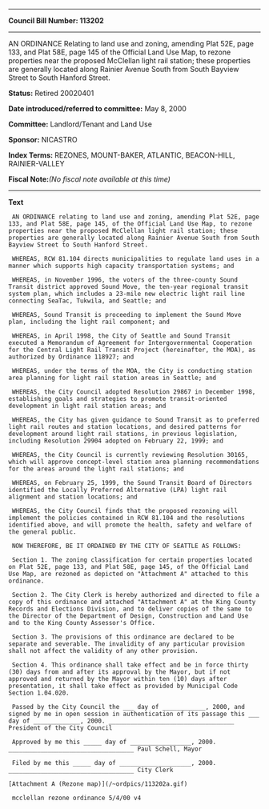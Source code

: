 

********

**Council Bill Number: 113202**
********

 AN ORDINANCE Relating to land use and zoning, amending Plat 52E, page 133, and Plat 58E, page 145 of the Official Land Use Map, to rezone properties near the proposed McClellan light rail station; these properties are generally located along Rainier Avenue South from South Bayview Street to South Hanford Street.

**Status:** Retired 20020401
   
   
**Date introduced/referred to committee:** May 8, 2000
   
**Committee:** Landlord/Tenant and Land Use
   
**Sponsor:** NICASTRO
   
   
**Index Terms:** REZONES, MOUNT-BAKER, ATLANTIC, BEACON-HILL, RAINIER-VALLEY

**Fiscal Note:**_(No fiscal note available at this time)_

********

**Text**
   
```
 AN ORDINANCE relating to land use and zoning, amending Plat 52E, page 133, and Plat 58E, page 145, of the Official Land Use Map, to rezone properties near the proposed McClellan light rail station; these properties are generally located along Rainier Avenue South from South Bayview Street to South Hanford Street.

 WHEREAS, RCW 81.104 directs municipalities to regulate land uses in a manner which supports high capacity transportation systems; and

 WHEREAS, in November 1996, the voters of the three-county Sound Transit district approved Sound Move, the ten-year regional transit system plan, which includes a 23-mile new electric light rail line connecting SeaTac, Tukwila, and Seattle; and

 WHEREAS, Sound Transit is proceeding to implement the Sound Move plan, including the light rail component; and

 WHEREAS, in April 1998, the City of Seattle and Sound Transit executed a Memorandum of Agreement for Intergovernmental Cooperation for the Central Light Rail Transit Project (hereinafter, the MOA), as authorized by Ordinance 118927; and

 WHEREAS, under the terms of the MOA, the City is conducting station area planning for light rail station areas in Seattle; and

 WHEREAS, the City Council adopted Resolution 29867 in December 1998, establishing goals and strategies to promote transit-oriented development in light rail station areas; and

 WHEREAS, the City has given guidance to Sound Transit as to preferred light rail routes and station locations, and desired patterns for development around light rail stations, in previous legislation, including Resolution 29904 adopted on February 22, 1999; and

 WHEREAS, the City Council is currently reviewing Resolution 30165, which will approve concept-level station area planning recommendations for the areas around the light rail stations; and

 WHEREAS, on February 25, 1999, the Sound Transit Board of Directors identified the Locally Preferred Alternative (LPA) light rail alignment and station locations; and

 WHEREAS, the City Council finds that the proposed rezoning will implement the policies contained in RCW 81.104 and the resolutions identified above, and will promote the health, safety and welfare of the general public.

 NOW THEREFORE, BE IT ORDAINED BY THE CITY OF SEATTLE AS FOLLOWS:

 Section 1. The zoning classification for certain properties located on Plat 52E, page 133, and Plat 58E, page 145, of the Official Land Use Map, are rezoned as depicted on "Attachment A" attached to this ordinance.

 Section 2. The City Clerk is hereby authorized and directed to file a copy of this ordinance and attached "Attachment A" at the King County Records and Elections Division, and to deliver copies of the same to the Director of the Department of Design, Construction and Land Use and to the King County Assessor's Office.

 Section 3. The provisions of this ordinance are declared to be separate and severable. The invalidity of any particular provision shall not affect the validity of any other provision.

 Section 4. This ordinance shall take effect and be in force thirty (30) days from and after its approval by the Mayor, but if not approved and returned by the Mayor within ten (10) days after presentation, it shall take effect as provided by Municipal Code Section 1.04.020.

 Passed by the City Council the ___ day of ____________, 2000, and signed by me in open session in authentication of its passage this ___ day of _____________, 2000. ___________________________________ President of the City Council

 Approved by me this _____ day of _________________, 2000. ___________________________________ Paul Schell, Mayor

 Filed by me this _____ day of ____________________, 2000. ___________________________________ City Clerk

[Attachment A (Rezone map)](/~ordpics/113202a.gif)

 mcclellan rezone ordinance 5/4/00 v4

```
